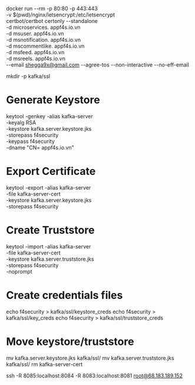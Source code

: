 docker run --rm -p 80:80 -p 443:443 \
  -v $(pwd)/nginx/letsencrypt:/etc/letsencrypt \
  certbot/certbot certonly --standalone \
  -d microservices. appf4s.io.vn \
  -d msuser. appf4s.io.vn \
  -d msnotification. appf4s.io.vn \
  -d mscommentlike. appf4s.io.vn \
  -d msfeed. appf4s.io.vn \
  -d msreels. appf4s.io.vn \
  --email shegga9x@gmail.com --agree-tos --non-interactive --no-eff-email


mkdir -p kafka/ssl

# Generate Keystore
keytool -genkey -alias kafka-server \
  -keyalg RSA \
  -keystore kafka.server.keystore.jks \
  -storepass f4security \
  -keypass f4security \
  -dname "CN= appf4s.io.vn"

# Export Certificate
keytool -export -alias kafka-server \
  -file kafka-server-cert \
  -keystore kafka.server.keystore.jks \
  -storepass f4security

# Create Truststore
keytool -import -alias kafka-server \
  -file kafka-server-cert \
  -keystore kafka.server.truststore.jks \
  -storepass f4security \
  -noprompt

# Create credentials files
echo f4security > kafka/ssl/keystore_creds
echo f4security > kafka/ssl/key_creds
echo f4security > kafka/ssl/truststore_creds

# Move keystore/truststore
mv kafka.server.keystore.jks kafka/ssl/
mv kafka.server.truststore.jks kafka/ssl/
rm kafka-server-cert


ssh -R 8085:localhost:8084 -R 8083:localhost:8081 root@68.183.189.152